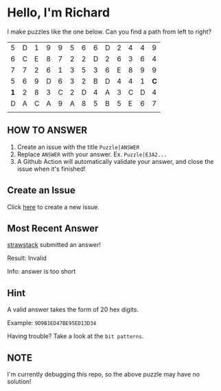 # Hello, I'm Richard

I make puzzles like the one below. Can you find a path from left to right?

| | | | | | | | | | | | | |
|-|-|-|-|-|-|-|-|-|-|-|-|-|
|5|D|1|9|9|5|6|6|D|2|4|4|9|
|6|C|E|8|7|2|2|D|2|6|3|6|4|
|7|7|2|6|1|3|5|3|6|E|8|9|9|
|5|6|9|D|6|3|2|B|D|4|4|1|**C**|
|**1**|2|8|3|C|2|D|4|A|3|C|D|4|
|D|A|C|A|9|A|8|5|B|5|E|6|7|
| | | | | | | | | | | | | |


## HOW TO ANSWER

1. Create an issue with the title `Puzzle|ANSWER`
2. Replace `ANSWER` with your answer. Ex. `Puzzle|E3A2...`
3. A Github Action will automatically validate your answer, and close the issue when it's finished!

## Create an Issue

Click [here](https://github.com/strawstack/strawstack/issues/new) to create a new issue.

## Most Recent Answer

[strawstack](https://www.github.com/strawstack) submitted an answer!

Result: Invalid

Info: answer is too short

## Hint

A valid answer takes the form of 20 hex digits. 

Example: `9D9B1ED47BE95ED13D34`

Having trouble? Take a look at the `bit patterns`.

## NOTE

I'm currently debugging this repo, so the above puzzle may have no solution!
